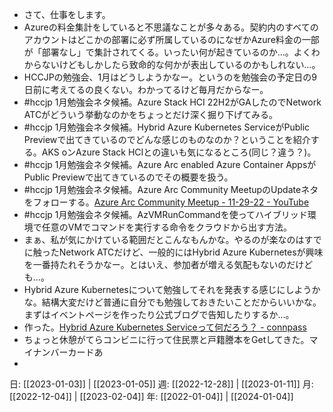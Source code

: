 - さて、仕事をします。
- Azureの料金集計をしていると不思議なことが多々ある。契約内のすべてのアカウントはどこかの部署に必ず所属しているのになぜかAzure料金の一部が「部署なし」で集計されてくる。いったい何が起きているのか…。よくわからないけどもしかしたら致命的な何かが表出しているのかもしれない…。
- HCCJPの勉強会、1月はどうしようかなー。というのを勉強会の予定日の9日前に考えてるの良くない。わかってるけど毎月だからなー。
- #hccjp 1月勉強会ネタ候補。Azure Stack HCI 22H2がGAしたのでNetwork ATCがどういう挙動なのかをちょっとだけ深く掘り下げてみる。
- #hccjp 1月勉強会ネタ候補。Hybrid Azure Kubernetes ServiceがPublic Previewで出てきているのでどんな感じのものなのか？ということを紹介する。AKS oンAzure Stack HCIとの違いも気になるところ(同じ？違う？)。
- #hccjp 1月勉強会ネタ候補。Azure Arc enabled Azure Container AppsがPublic Previewで出てきているのでその概要を扱う。
- #hccjp 1月勉強会ネタ候補。Azure Arc Community MeetupのUpdateネタをフォローする。[Azure Arc Community Meetup - 11-29-22 - YouTube](https://www.youtube.com/watch?v=WrDgVLeIL28)
- #hccjp 1月勉強会ネタ候補。AzVMRunCommandを使ってハイブリッド環境で任意のVMでコマンドを実行する命令をクラウドから出す方法。
- まぁ、私が気にかけている範囲だとこんなもんかな。やるのが楽なのはすでに触ったNetwork ATCだけど、一般的にはHybrid Azure Kubernetesが興味を一番持たれそうかなー。とはいえ、参加者が増える気配もないのだけども…。
- Hybrid Azure Kubernetesについて勉強してそれを発表する感じにしようかな。結構大変だけど普通に自分でも勉強しておきたいことだからいいかな。まずはイベントページを作ったり公式ブログで告知したりするか…。
- 作った。[Hybrid Azure Kubernetes Serviceって何だろう？ - connpass](https://hybridcloud.connpass.com/event/271159/)
- ちょっと休憩がてらコンビニに行って住民票と戸籍謄本をGetしてきた。マイナンバーカードあ
- 

日: [[2023-01-03]] | [[2023-01-05]]
週: [[2022-12-28]] | [[2023-01-11]]
月: [[2022-12-04]] | [[2023-02-04]]
年: [[2022-01-04]] | [[2024-01-04]]